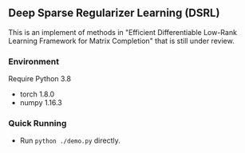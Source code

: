 ## Deep Sparse Regularizer Learning (DSRL)

This is an implement of methods in "Efficient Differentiable Low-Rank Learning Framework for Matrix Completion" that is still under review.

### Environment

Require Python 3.8

- torch 1.8.0
- numpy 1.16.3

### Quick Running

- Run  `python ./demo.py` directly.

